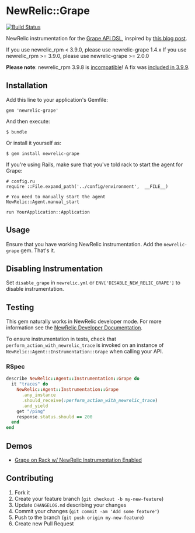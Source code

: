 # NewRelic::Grape

[![Build Status](https://travis-ci.org/xinminlabs/newrelic-grape.svg)](https://travis-ci.org/xinminlabs/newrelic-grape)

NewRelic instrumentation for the [Grape API DSL][0], inspired by [this blog post][1].

If you use newrelic_rpm < 3.9.0, please use newrelic-grape 1.4.x
If you use newrelic_rpm >= 3.9.0, please use newrelic-grape >= 2.0.0

**Please note**: newrelic_rpm 3.9.8 is [incompatible](https://discuss.newrelic.com/t/refusing-to-re-register-dependencydetection-block-with-name-grape/13734)! A fix was [included in 3.9.9](https://docs.newrelic.com/docs/release-notes/agent-release-notes/ruby-release-notes/ruby-agent-399275).

## Installation

Add this line to your application's Gemfile:

    gem 'newrelic-grape'

And then execute:

    $ bundle

Or install it yourself as:

    $ gem install newrelic-grape

If you're using Rails, make sure that you've told rack to start the agent for Grape:

    # config.ru
    require ::File.expand_path('../config/environment',  __FILE__)

    # You need to manually start the agent
    NewRelic::Agent.manual_start

    run YourApplication::Application


## Usage

Ensure that you have working NewRelic instrumentation. Add the `newrelic-grape` gem. That's it.

## Disabling Instrumentation

Set `disable_grape` in `newrelic.yml` or `ENV['DISABLE_NEW_RELIC_GRAPE']` to disable instrumentation.

## Testing

This gem naturally works in NewRelic developer mode. For more information see the [NewRelic Developer Documentation][2].

To ensure instrumentation in tests, check that `perform_action_with_newrelic_trace` is invoked on an instance of `NewRelic::Agent::Instrumentation::Grape` when calling your API.

### RSpec

``` ruby
describe NewRelic::Agent::Instrumentation::Grape do
  it "traces" do
    NewRelic::Agent::Instrumentation::Grape
      .any_instance
      .should_receive(:perform_action_with_newrelic_trace)
      .and_yield
    get "/ping"
    response.status.should == 200
  end
end
```

## Demos

* [Grape on Rack w/ NewRelic Instrumentation Enabled][3]

## Contributing

1. Fork it
2. Create your feature branch (`git checkout -b my-new-feature`)
3. Update `CHANGELOG.md` describing your changes
4. Commit your changes (`git commit -am 'Add some feature'`)
5. Push to the branch (`git push origin my-new-feature`)
6. Create new Pull Request

[0]: https://github.com/intridea/grape
[1]: http://artsy.github.com/blog/2012/11/29/measuring-performance-in-grape-apis-with-new-relic
[2]: https://newrelic.com/docs/ruby/developer-mode
[3]: https://github.com/dblock/grape-on-rack
